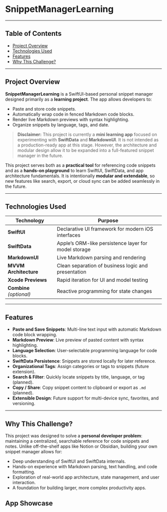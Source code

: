 # SnippetManagerLearning

---

## Table of Contents

* [Project Overview](#project-overview)
* [Technologies Used](#technologies-used)
* [Features](#features)
* [Why This Challenge?](#why-this-challenge)
<!--* [What I Learned](#what-i-learned)-->
<!--* [What I Would Do Differently](#what-i-would-do-differently)-->
<!--* [App Showcase](#app-showcase)-->

---

## Project Overview

**SnippetManagerLearning** is a SwiftUI-based personal snippet manager designed primarily as a **learning project**. The app allows developers to:

* Paste and store code snippets.
* Automatically wrap code in fenced Markdown code blocks.
* Render live Markdown previews with syntax highlighting.
* Organize snippets by language, tags, and date.

> **Disclaimer:** This project is currently a **mini learning app** focused on experimenting with **SwiftData** and **MarkdownUI**. It is not intended as a production-ready app at this stage. However, the architecture and modular design allow it to be expanded into a full-featured snippet manager in the future.

This project serves both as a **practical tool** for referencing code snippets and as a **hands-on playground** to learn SwiftUI, SwiftData, and app architecture fundamentals. It is intentionally **modular and extendable**, so new features like search, export, or cloud sync can be added seamlessly in the future.

---

## Technologies Used

| Technology               | Purpose                                              |
| ------------------------ | ---------------------------------------------------- |
| **SwiftUI**              | Declarative UI framework for modern iOS interfaces   |
| **SwiftData**            | Apple’s ORM-like persistence layer for model storage |
| **MarkdownUI**           | Live Markdown parsing and rendering                  |
| **MVVM Architecture**    | Clean separation of business logic and presentation  |
| **Xcode Previews**       | Rapid iteration for UI and model testing             |
| **Combine** *(optional)* | Reactive programming for state changes               |

---

## Features

* **Paste and Save Snippets**: Multi-line text input with automatic Markdown code block wrapping.
* **Markdown Preview**: Live preview of pasted content with syntax highlighting.
* **Language Selection**: User-selectable programming language for code blocks.
* **SwiftData Persistence**: Snippets are stored locally for later reference.
* **Organizational Tags**: Assign categories or tags to snippets (future extension).
* **Search & Filter**: Quickly locate snippets by title, language, or tag (planned).
* **Copy / Share**: Copy snippet content to clipboard or export as `.md` (planned).
* **Extensible Design**: Future support for multi-device sync, favorites, and versioning.

---

## Why This Challenge?

This project was designed to solve a **personal developer problem**: maintaining a centralized, searchable reference for code snippets and notes. Unlike off-the-shelf apps like Notion or Obsidian, building your own snippet manager allows for:

* Deep understanding of SwiftUI and SwiftData internals.
* Hands-on experience with Markdown parsing, text handling, and code formatting.
* Exploration of real-world app architecture, state management, and user interaction.
* A foundation for building larger, more complex productivity apps.

<!------->
<!---->
<!--## What I Learned-->
<!---->
<!--Through building **SnippetManagerLearning**, I gained experience with:-->
<!---->
<!--* **SwiftUI layouts and components**: `TextEditor`, `ScrollView`, `Picker`, `NavigationStack`.-->
<!--* **Markdown rendering**: Integrating MarkdownUI and handling fenced code blocks dynamically.-->
<!--* **Data persistence with SwiftData**: Defining models, CRUD operations, and state binding.-->
<!--* **MVVM principles**: Separating business logic from UI for modularity and scalability.-->
<!--* **User experience considerations**: Monospaced fonts for code, live previews, language selection.-->
<!--* **Future-proofing an app**: Designing the architecture to easily add features like tags, search, export, and cloud sync.-->
<!---->
<!------->
<!---->
<!--## What I Would Do Differently-->
<!---->
<!--* **Automatic language detection**: Instead of selecting language manually, use heuristics to detect Swift, Python, JS, etc.-->
<!--* **Better snippet organization**: Include folder-like vaults or nested categories for more complex workflows.-->
<!--* **Enhanced Markdown support**: Add support for tables, images, and custom styling in preview.-->
<!--* **Unit and UI Testing**: Integrate XCTest to test persistence, parsing, and UI flows.-->
<!--* **Cross-platform support**: Expand to iPad/macOS with multi-column layouts and drag-and-drop.-->
<!---->
<!------->

## App Showcase
<!---->
<!--### Product Browser-->
<!---->
<!--Browse all locally stored FakeStore products with details and pricing.-->
<!---->
<!--![Product List](https://github.com/user-attachments/assets/4480291a-ec75-41aa-910a-cec2301fdc99)-->
<!---->
<!---->
<!--### Product Details-->
<!---->
<!--Check each products details in depth with the ability to change **quantity** **Add to cart** functionality-->
<!---->
<!--![Product Details](https://github.com/user-attachments/assets/095a7ad2-f820-4b79-9792-72c984a3aadc)-->
<!---->
<!---->
<!--### User Cart-->
<!---->
<!--Add or remove products, adjust quantities, and view total price — all persisted automatically.-->
<!---->
<!--![Cart View](https://github.com/user-attachments/assets/3109ae61-5d23-40f5-83dc-bc82de418b85)-->
<!---->
<!---->
<!---->
<!---->
<!---->

